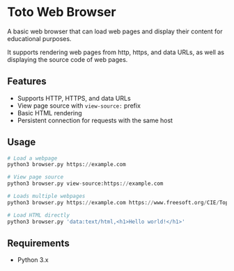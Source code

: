 # Toto Web Browser

A basic web browser that can load web pages and display their content for educational purposes.

It supports rendering web pages from http, https, and data URLs, as well as displaying the source code of web pages.

## Features

- Supports HTTP, HTTPS, and data URLs
- View page source with `view-source:` prefix
- Basic HTML rendering
- Persistent connection for requests with the same host

## Usage

```python
# Load a webpage
python3 browser.py https://example.com

# View page source
python3 browser.py view-source:https://example.com

# Loads multiple webpages
python3 browser.py https://example.com https://www.freesoft.org/CIE/Topics/88.htm

# Load HTML directly
python3 browser.py 'data:text/html,<h1>Hello world!</h1>'
```

## Requirements

- Python 3.x
